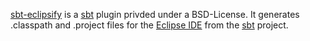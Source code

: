[sbt-eclipsify][1] is a [sbt][2] plugin privded under a BSD-License. It generates .classpath and .project files for the [Eclipse IDE][3] from the [sbt][2] project.

[1]: http://www.github.com/SbtEclipsify
[2]: http://simple-build-tool.googlecode.com
[3]: http://www.eclipse.org
 
